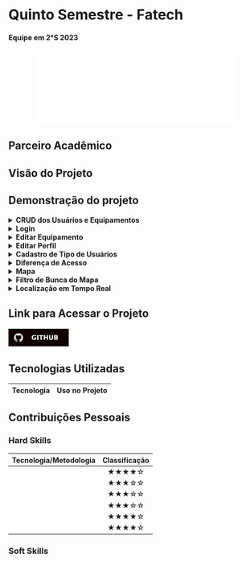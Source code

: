# Quinto Semestre - Fatech
#### Equipe em 2°S 2023
<div align="center">
<a href="https://github.com/Grupo-4-Fatech/API-1Semestre">
  <img src="../Img/Fatech.png" alt="GitHub" width="400">
</a>
</div>


## Parceiro Acadêmico



## Visão do Projeto 



## Demonstração do projeto

<details>
<summary><b>CRUD dos Usuários e Equipamentos</b></summary>
  <br align="center">
    <tr>
     <img src="../Img/quinto/crud.mp4"/>
    </tr>
</details>

<details>
<summary><b>Login</b></summary>
  <br align="center">
    <tr>
     <img src="../Img/quinto/login.gif"/>
    </tr>
</details>


<details>
<summary><b>Editar Equipamento</b></summary>
  <br align="center">
    <tr>
     <img src="../Img/quinto/editar_equipamento.gif">
    </tr>
</details>

<details>
<summary><b>Editar Perfil</b></summary>
  <br align="center">
    <tr>
     <img src="../Img/quinto/tela_perfil.gif">
    </tr>
</details>

<details>
<summary><b>Cadastro de Tipo de Usuários </b></summary>
  <br align="center">
    <tr>
     <img src="../Img/quinto/cadastro_tipo_user.gif">
    </tr>
</details>

<details>
<summary><b>Diferença de Acesso</b></summary>
  <br align="center">
    <tr>
     <img src="../Img/quinto/diferenca_acesso.gif">
    </tr>
</details>

<details>
<summary><b>Mapa</b></summary>
  <br align="center">
    <tr>
     <img src="../Img/quinto/mapa.gif">
    </tr>
</details>

<details>
<summary><b>Filtro de Bunca do Mapa</b></summary>
  <br align="center">
    <tr>
     <img src="../Img/quinto/filtro.gif">
    </tr>
</details>

<details>
<summary><b> Localização em Tempo Real </b></summary>
  <br align="center">
    <tr>
     <img src="../Img/quinto/localizacao_atual.gif">
    </tr>
</details>



## Link para Acessar o Projeto

<a href="https://github.com/4-Fatech/API5Semestre">
  <img src="../Img/GitHub.svg" alt="GitHub" width="120">
</a>


## Tecnologias Utilizadas

|Tecnologia	|Uso no Projeto|
| :---: | :--- | 


## Contribuições Pessoais



### Hard Skills

|Tecnologia/Metodologia|Classificação|
| :---: | :---: | 
||★★★★☆|
||★★★☆☆|
||★★★☆☆|
||★★★☆☆|
||★★★★☆|
||★★★★☆|

### Soft Skills
